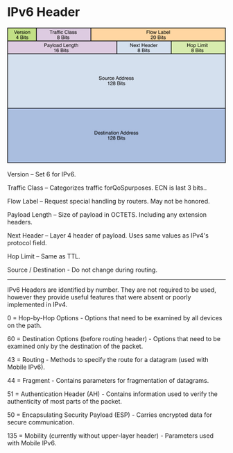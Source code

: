 # IPv6 Header

![](/assets/ipv6header.png)

Version – Set 6 for IPv6.

Traffic Class – Categorizes traffic forQoSpurposes. ECN is last 3 bits..

Flow Label – Request special handling by routers. May not be honored.

Payload Length – Size of payload in OCTETS. Including any extension headers.

Next Header – Layer 4 header of payload. Uses same values as IPv4's protocol field.

Hop Limit – Same as TTL.

Source / Destination - Do not change during routing.

---------------------------------------------

IPv6 Headers are identified by number. They are not required to be used, however they provide useful features that were absent or poorly implemented in IPv4.



0 = Hop-by-Hop Options - Options that need to be examined by all devices on the path.



60 = Destination Options \(before routing header\) - Options that need to be examined only by the destination of the packet.



43 = Routing - Methods to specify the route for a datagram \(used with Mobile IPv6\).



44 = Fragment - Contains parameters for fragmentation of datagrams.



51 = Authentication Header \(AH\) - Contains information used to verify the authenticity of most parts of the packet.



50 = Encapsulating Security Payload \(ESP\) - Carries encrypted data for secure communication.



135 = Mobility \(currently without upper-layer header\) - Parameters used with Mobile IPv6.


